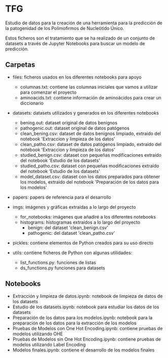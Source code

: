 # TFG

  Estudio de datos para la creación de una herramienta para la predicción de la patogenidad de los Polimofirmos de Nucleótido Único.
  
  Estos ficheros son el tratamiento que se ha realizado de un conjunto de datasets a través de Jupyter Notebooks para buscar un modelo de predicción.

## Carpetas

  - files: ficheros usados en los diferentes notebooks para apoyo
    - columnas.txt: contiene las columnas iniciales que vamos a utilizar para comenzar el proyecto
    - aminoacids.txt: contiene información de aminoácidos para crear un diccionario
    
    
  - datasets: datasets utilizados y generados en los diferentes notebooks
    - bening.out: dataset original de datos benignos
    - pathogenic.out: dataset original de datos patógenos
    - clean_bening.csv: dataset de datos benignos limpiado, extraido del notebook 'Extraccion y limpieza de los datos'
    - clean_patho.csv: dataset de datos patógenos limpiado, extraido del notebook 'Extraccion y limpieza de los datos'
    - studied_benign.csv: dataset con pequeñas modificaciones extraído del notebook 'Estudio de los datasets'
    - studied_patho.csv:  dataset con pequeñas modificaciones extraído del notebook 'Estudio de los datasets'
    - model_dataset.csv: dataset con los datos preparados para obtener los modelos, extraido del notebook 'Preparación de los datos para los modelos'
    
  - papers: papers de referencia para el desarrollo
  
  - imgs: imágenes y gráficas extraídas a lo largo del proyecto
    - for_notebooks: imágenes que añadiré a los diferentes notebooks
    - histograms: histogramas extraídos a lo largo del proyecto
      - benign: del dataset 'clean_benign.csv'
      - pathogenic: del dataset 'clean_patho.csv'

  - pickles: contiene elementos de Python creados para su uso directo
  
  - utils: contiene ficheros de Python con algunas utilidades:
    - list_functions.py: funciones de listas
    - ds_functions.py funciones para datasets
  
## Notebooks
  
  - Extracción y limpieza de datos.ipynb: notebook de limpieza de datos de los datasets
  - Estudio de los datasets.ipynb: notebook para estudiar los datos de los datasets
  - Preparación de los datos para los modelos.ipynb: notebook para la preparación de los datos para la extracción de los modelos
  - Pruebas de Modelos con One Hot Encoding.ipynb: contiene pruebas de modelos utilizando OHE
  - Pruebas de Modelos sin One Hot Encoding.ipynb: contiene pruebas de modelos utilizando Label Encoding
  - Modelos finales.ipynb: contiene el desarrollo de los modelos finales
